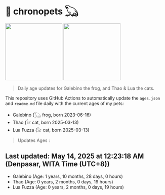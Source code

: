 # 🐾 chronopets 𓆏
<img src="https://github.com/user-attachments/assets/802b3632-7c4b-4232-a3a0-8b1d8fa6f04d" widht=180 height=180 >
<img src="https://github.com/user-attachments/assets/16687005-7ebb-4607-be57-0c8e528fed06" widht=180 height=180 >

> Daily age updates for Galebino the frog, and Thao & Lua the cats.

This repository uses GitHub Actions to automatically update the `ages.json` and `readme.md` file daily with the current ages of my pets: <br>
- Galebino (𓆏 frog, born 2023-06-16)
- Thao (𓃠 cat, born 2025-03-13)
- Lua Fuzza (𓃠 cat, born 2025-03-13)

> Updates Ages :

## Last updated: May 14, 2025 at 12:23:18 AM (Denpasar, WITA Time (UTC+8))

- Galebino (Age: 1 years, 10 months, 28 days, 0 hours)
- Thao (Age: 0 years, 2 months, 0 days, 19 hours)
- Lua Fuzza (Age: 0 years, 2 months, 0 days, 19 hours)

